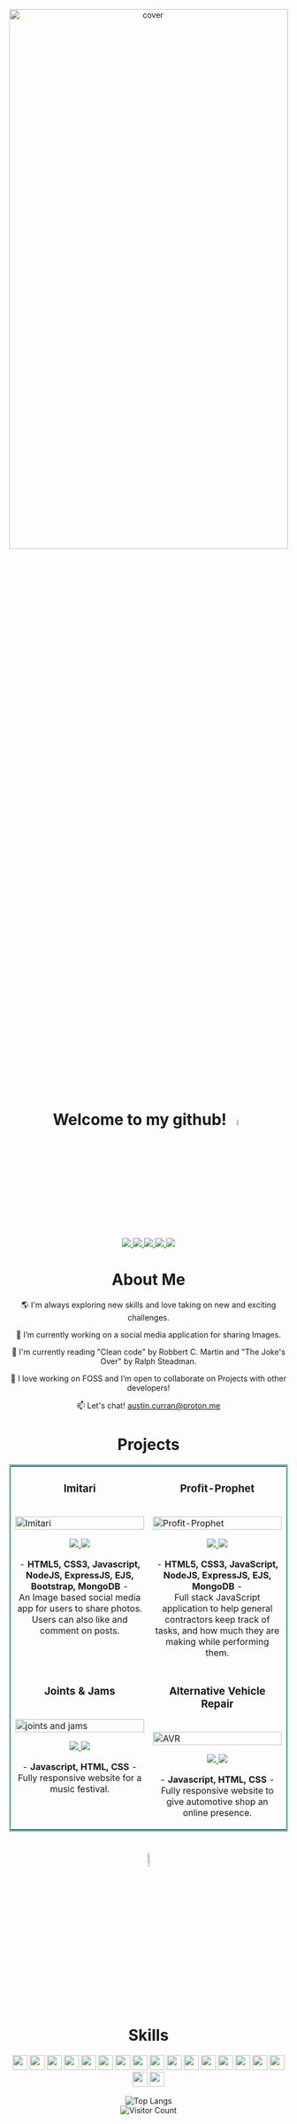 <div align="center">
<img width="100%" height = "50%" src="https://i.postimg.cc/5N5H0T5y/Beige-Black-Geometric-Technology-Linked-In-Banner.png" alt="cover" />
</div>

<div align="center">
<h1>Welcome to my github! <img src = "https://raw.githubusercontent.com/MartinHeinz/MartinHeinz/master/wave.gif" width = 5%> </h1>
<p align="center">
  <a href="https://austincurran.com/" target="_blank">
    <img src="https://img.shields.io/static/v1?label=|&message=WEBSITE&color=d6d6d6&style=plastic&logo=react&logo-color=white"/>
  </a>
  <a href="https://www.linkedin.com/in/codingcurran/" target="_blank">
    <img src="https://img.shields.io/static/v1?label=|&message=LINKED-IN&color=a3a4a5&style=plastic&logo=linkedin&logo-color=white"/>
  </a>
  <a href="https://twitter.com/codingCurran" target="_blank">
    <img src="https://img.shields.io/static/v1?label=|&message=TWITTER&color=747576&style=plastic&logo=twitter&logo-color=white"/>
  </a>
  <a href="https://angel.co/u/austin-curran" target="_blank">
      <img src="https://img.shields.io/static/v1?label=|&message=ANGEL-LIST&color=47494a&style=plastic&logo=angellist&logo-color=white"/>
  </a>
  <a href="https://docs.google.com/document/d/1Nw5JLobvYTz59Ediu_9-VPbHeaGYQlwh/edit?usp=sharing&ouid=110615528329373204729&rtpof=true&sd=true" target="_blank">
      <img src="https://img.shields.io/static/v1?label=|&message=RESUME&color=1f2122&style=plastic&logo=react&logo-color=white"/>
  </a>
</p>

<h1> About Me </h1>
  
 🌎 I'm always exploring new skills and love taking on new and exciting challenges.

 🚧 I’m currently working on a social media application for sharing Images.

 📖 I'm currently reading "Clean code" by Robbert C. Martin and "The Joke's Over" by Ralph Steadman.

 🎏 I love working on FOSS and I’m open to collaborate on Projects with other developers!
  
 📫 Let's chat! austin.curran@proton.me

<h1 align="center">Projects</h1>
<table bordercolor="#66b2b2">
  
  <tr>
  <td width="50%" valign="top">
      <h3 align="center">Imitari</h3>
        <br />
        <a target="_blank" href="https://imitari.fly.dev/">
            <img src="https://i.ibb.co/JQ2MybK/imitari-Mock.jpg" width="100%" alt="Imitari"/>
        </a>
        <br />
        <p align="center">
          
  <a href="https://github.com/curranConcepts/imitari" target="_blank">
    <img src="https://img.shields.io/static/v1?label=|&message=REPO&color=23555f&style=plastic&logo=github&logo-color=white"/>
  </a>  
  <a href="https://imitari.fly.dev/" target="_blank">
    <img src="https://img.shields.io/static/v1?label=|&message=WEBSITE&color=cdf998&style=plastic&logo=wordpress&logo-color=white"/>
  </a>
      </p>
        <p align="center"> - <strong>HTML5, CSS3, Javascript, NodeJS, ExpressJS, EJS, Bootstrap, MongoDB </strong> - 
          <br>An Image based social media app for users to share photos. Users can also like and comment on posts.</p>
    </td>
  <td width="50%" valign="top">
      <h3 align="center">Profit-Prophet</h3>
        <br />
        <a target="_blank" href="https://profit-prophet.fly.dev">
            <img src="https://i.ibb.co/r0B8TW5/profit-Mock.jpg" width="100%" alt="Profit-Prophet"/>
        </a>
        <br />
        <p align="center">
          
  <a href="https://github.com/curranConcepts/profit-prophet.git" target="_blank">
    <img src="https://img.shields.io/static/v1?label=|&message=REPO&color=23555f&style=plastic&logo=github&logo-color=white"/>
  </a>  
  <a href="https://profit-prophet.fly.dev" target="_blank">
    <img src="https://img.shields.io/static/v1?label=|&message=WEBSITE&color=cdf998&style=plastic&logo=wordpress&logo-color=white"/>
  </a>
      </p>
        <p align="center"> - <strong>HTML5, CSS3, JavaScript, NodeJS, ExpressJS, EJS, MongoDB </strong> - 
          <br>Full stack JavaScript application to help general contractors keep track of tasks, and how much they are making while performing them.</p>
    </td>
  </tr>
  <td width="50%" valign="top">
      <h3 align="center">Joints & Jams</h3>
        <br />
      <a target="_blank" href="https://jointsnjamsmt.netlify.app/">
            <img src="https://i.ibb.co/19409Yv/jonts-Mock.jpg" width="100%"  alt="joints and jams"/>
        </a>
        <br />
        <p align="center">
          
  <a href="https://github.com/curranConcepts/joints-and-jams" target="_blank">
    <img src="https://img.shields.io/static/v1?label=|&message=REPO&color=23555f&style=plastic&logo=github&logo-color=white"/>
  </a>
  <a href="https://jointsnjamsmt.netlify.app" target="_blank">
    <img src="https://img.shields.io/static/v1?label=|&message=WEBSITE&color=cdf998&style=plastic&logo=wordpress&logo-color=white"/>
  </a>
      </p>
        <p align="center"> - <strong>Javascript, HTML, CSS</strong> - 
          <br>Fully responsive website for a music festival.</p>
    </td>
    <td width="50%" valign="top">
      <h3 align="center">Alternative Vehicle Repair</h3>
        <br />
        <a target="_blank" href="https://avrmissoula.netlify.app/index.html">
            <img src="https://i.ibb.co/dgzRXDj/avrMock.jpg" width="100%" alt="AVR"/>
        </a>
        <br />
        <p align="center">
          
  <a href="https://github.com/curranConcepts/alternative-vehicle-repair.git" target="_blank">
    <img src="https://img.shields.io/static/v1?label=|&message=REPO&color=23555f&style=plastic&logo=github&logo-color=white"/>
  </a>  
  <a href="https://avrmissoula.netlify.app/index.html" target="_blank">
    <img src="https://img.shields.io/static/v1?label=|&message=WEBSITE&color=cdf998&style=plastic&logo=wordpress&logo-color=white"/>
  </a>
      </p>
        <p align="center"> - <strong>Javascript, HTML, CSS</strong> - 
          <br>Fully responsive website to give automotive shop an online presence.</p>
    </td>
  </tr>
</table>

<h1><img src = "https://media2.giphy.com/media/QssGEmpkyEOhBCb7e1/giphy.gif?cid=ecf05e47a0n3gi1bfqntqmob8g9aid1oyj2wr3ds3mg700bl&rid=giphy.gif" width = 8%><br> Skills </h1>
  
 <p align="center">
    <img height= '27px' src="https://img.shields.io/static/v1?label=|&message=HTML5&color=f1f1f1&style=plastic&logo=html5"/>
    <img height= '27px' src="https://img.shields.io/static/v1?label=|&message=CSS3&color=e0e0e0&style=plastic&logo=css3"/>
    <img height= '27px' src="https://img.shields.io/static/v1?label=|&message=JAVASCRIPT&color=d0d0d0&style=plastic&logo=javascript"/>
    <img height= '27px' src="https://img.shields.io/static/v1?label=|&message=TYPESCRIPT&color=bfbfbf&style=plastic&logo=typescript"/>
    <img height= '27px' src="https://img.shields.io/static/v1?label=|&message=NODE.JS&color=afafaf&style=plastic&logo=node.js"/>
    <img height= '27px' src="https://img.shields.io/static/v1?label=|&message=EXPRESS&color=9f9f9f&style=plastic&logo=express"/>
    <img height= '27px' src="https://img.shields.io/static/v1?label=|&message=REACT.JS&color=909090&style=plastic&logo=react"/>
    <img height= '27px' src="https://img.shields.io/static/v1?label=|&message=PHP&color=808080&style=plastic&logo=php"/>
    <img height= '27px' src="https://img.shields.io/static/v1?label=|&message=LARAVEL&color=808080&style=plastic&logo=laravel"/>
    <img height= '27px' src="https://img.shields.io/static/v1?label=|&message=GO&color=727272&style=plastic&logo=go"/>
    <img height= '27px' src="https://img.shields.io/static/v1?label=|&message=C SHARP&color=636363&style=plastic&logo=CSharp"/>
    <img height= '27px' src="https://img.shields.io/static/v1?label=|&message=LUA&color=555555&style=plastic&logo=lua"/>
    <img height= '27px' src="https://img.shields.io/static/v1?label=|&message=BASH&color=474747&style=plastic&logo=gnubash"/>
    <img height= '27px' src="https://img.shields.io/static/v1?label=|&message=MONGO-DB&color=3a3a3a&style=plastic&logo=mongodb"/>
    <img height= '27px' src="https://img.shields.io/static/v1?label=|&message=SQL&color=2d2d2d&style=plastic&logo=postgresql"/>
    <img height= '27px' src="https://img.shields.io/static/v1?label=|&message=GIT&color=202020&style=plastic&logo=git"/>
    <img height= '27px' src="https://img.shields.io/static/v1?label=|&message=DOCKER&color=141414&style=plastic&logo=docker"/>
    <img height= '27px' src="https://img.shields.io/static/v1?label=|&message=Linux&color=020202&style=plastic&logo=debian"/>
</p> 

![Top Langs](https://github-readme-stats.vercel.app/api/top-langs/?username=curranConcepts&layout=compact&theme=vue-dark&hide=scss,ejs)
<br />
![Visitor Count](https://profile-counter.glitch.me/curranConcepts/count.svg)




</div>

